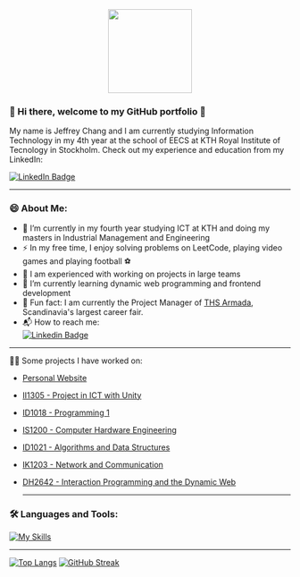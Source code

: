 <div id = "header", align="center">
  <img src = "https://media.giphy.com/media/3oKIPnAiaMCws8nOsE/giphy.gif" , width ="150"/>
</div>

### 👋 Hi there, welcome to my GitHub portfolio 👋
My name is Jeffrey Chang and I am currently studying Information Technology in my 4th year at the school of EECS at KTH Royal Institute of Tecnology in Stockholm. Check out my experience and education from my LinkedIn:
<div id="badges">
  <a href="https://www.linkedin.com/in/jeffrey-chang-914a571b5/">
    <img src="https://img.shields.io/badge/LinkedIn-blue?style=for-the-badge&logo=linkedin&logoColor=white" alt="LinkedIn Badge"/>
  </a>

 ---

### 😄 About Me:
  - 🌱 I’m currently in my fourth year studying ICT at KTH and doing my masters in Industrial Management and Engineering
  - ⚡ In my free time, I enjoy solving problems on LeetCode, playing video games and playing football ⚽
  - 👯 I am experienced with working on projects in large teams
  - 🏫 I’m currently learning dynamic web programming and frontend development
  - 🍪 Fun fact: I am currently the Project Manager of [THS Armada](https://armada.nu), Scandinavia's largest career fair.
  - 📬 How to reach me: <br />
[![Linkedin Badge](https://img.shields.io/badge/-Jeffrey-blue?style=flat&logo=Linkedin&logoColor=white)](https://www.linkedin.com/in/zwjc) <br />
  
  ---
👨‍💻 Some projects I have worked on:
- [Personal Website](https://github.com/zwjc/website)
- [II1305 - Project in ICT with Unity](https://github.com/filhed97/Klantboll)
- [ID1018 - Programming 1](https://github.com/zwjc/ID1018-Labb)
- [IS1200 - Computer Hardware Engineering](https://github.com/zwjc/IS1200-Projekt)
- [ID1021 - Algorithms and Data Structures](https://github.com/zwjc/id1021)
- [IK1203 - Network and Communication](https://github.com/zwjc/ik1203)
- [DH2642 - Interaction Programming and the Dynamic Web](https://github.com/YileiCheng/PokeMe)

  ---
### 🛠️ Languages and Tools:
  <div>

[![My Skills](https://skillicons.dev/icons?i=java,git,css,html,astro,ts,c,vscode,react,js,matlab,c#,latex,elixir)](https://skillicons.dev)
   
  ---

[![Top Langs](https://github-readme-stats.vercel.app/api/top-langs/?username=zwjc&layout=compact&theme=onedark)](https://github.com/anuraghazra/github-readme-stats) [![GitHub Streak](https://github-readme-streak-stats.herokuapp.com?user=zwjc&theme=radical&border_radius=3)](https://git.io/streak-stats)
</div>
